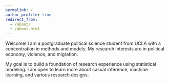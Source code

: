 ```yaml
---
permalink: /
author_profile: true
redirect_from: 
  - /about/
  - /about.html
---
```


Welcome! I am a postgraduate political science student from UCLA with a concentration in methods and models. My research interests are in political economy, violence, and migration. 

My goal is to build a foundation of research experience using statistical modeling. I am open to learn more about casual inference, machine learning, and various research designs. 
